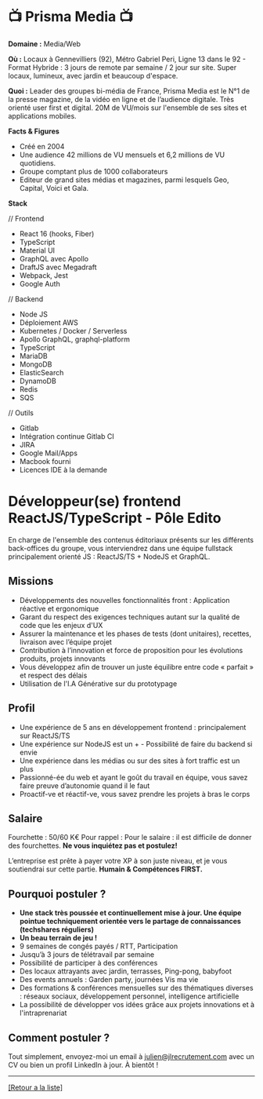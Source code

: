 # 📺 Prisma Media 📺

**Domaine :** Media/Web

**Où :** Locaux à Gennevilliers (92), Métro Gabriel Peri, Ligne 13 dans le 92 - Format Hybride : 3 jours de remote par semaine / 2 jour sur site. Super locaux, lumineux, avec jardin et beaucoup d'espace.

**Quoi :** Leader des groupes bi-média de France, Prisma Media est le N°1 de la presse magazine, de la vidéo en ligne et de l’audience digitale. Très orienté user first et digital. 20M de VU/mois sur l'ensemble de ses sites et applications mobiles.

**Facts & Figures**

* Créé en 2004
* Une audience 42 millions de VU mensuels et 6,2 millions de VU quotidiens.
* Groupe comptant plus de 1000 collaborateurs
* Editeur de grand sites médias et magazines, parmi lesquels Geo, Capital, Voici et Gala.

**Stack**

// Frontend

* React 16 (hooks, Fiber)
* TypeScript
* Material UI
* GraphQL avec Apollo
* DraftJS avec Megadraft
* Webpack, Jest
* Google Auth

// Backend

* Node JS
* Déploiement AWS
* Kubernetes / Docker / Serverless
* Apollo GraphQL, graphql-platform
* TypeScript
* MariaDB
* MongoDB
* ElasticSearch
* DynamoDB
* Redis
* SQS

// Outils

* Gitlab
* Intégration continue Gitlab CI
* JIRA
* Google Mail/Apps
* Macbook fourni
* Licences IDE à la demande


# Développeur(se) frontend ReactJS/TypeScript - Pôle Edito 

En charge de l'ensemble des contenus éditoriaux présents sur les différents back-offices du groupe, vous interviendrez dans une équipe fullstack principalement orienté JS : ReactJS/TS + NodeJS et GraphQL.

## Missions

* Développements des nouvelles fonctionnalités front : Application réactive et ergonomique
* Garant du respect des exigences techniques autant sur la qualité de code que les enjeux d'UX
* Assurer la maintenance et les phases de tests (dont unitaires), recettes, livraison avec l’équipe projet
* Contribution à l’innovation et force de proposition pour les évolutions produits, projets innovants
* Vous développez afin de trouver un juste équilibre entre code « parfait » et respect des délais
* Utilisation de l'I.A Générative sur du prototypage

## Profil

* Une expérience de 5 ans en développement frontend : principalement sur ReactJS/TS
* Une expérience sur NodeJS est un + - Possibilité de faire du backend si envie
* Une expérience dans les médias ou sur des sites à fort traffic est un plus
* Passionné-ée du web et ayant le goût du travail en équipe, vous savez faire preuve d’autonomie quand il le faut
* Proactif-ve et réactif-ve, vous savez prendre les projets à bras le corps

## Salaire

Fourchette : 50/60 K€ 
Pour rappel :  Pour le salaire : il est difficile de donner des fourchettes. **Ne vous inquiétez pas et postulez!**

L’entreprise est prête à payer votre XP à son juste niveau, et je vous soutiendrai sur cette partie. **Humain & Compétences FIRST.**

## Pourquoi postuler ?

* **Une stack très poussée et continuellement mise à jour. Une équipe pointue techniquement orientée vers le partage de connaissances (techshares réguliers)**
* **Un beau terrain de jeu !**
* 9 semaines de congés payés / RTT, Participation
* Jusqu’à 3 jours de télétravail par semaine
* Possibilité de participer à des conférences
* Des locaux attrayants avec jardin, terrasses, Ping-pong, babyfoot
* Des events annuels : Garden party, journées Vis ma vie
* Des formations & conférences mensuelles sur des thématiques diverses : réseaux sociaux, développement personnel, intelligence artificielle
* La possibilité de développer vos idées grâce aux projets innovations et à l'intraprenariat

## Comment postuler ?

Tout simplement, envoyez-moi un email à julien@jlrecrutement.com avec un CV ou bien un profil LinkedIn à jour. À bientôt !


----
<a href="https://github.com/jlondiche/job-board-php/blob/master/README.md">[Retour a la liste]</a>